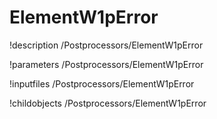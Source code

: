 <!-- MOOSE Documentation Stub: Remove this when content is added. -->

# ElementW1pError
!description /Postprocessors/ElementW1pError

!parameters /Postprocessors/ElementW1pError

!inputfiles /Postprocessors/ElementW1pError

!childobjects /Postprocessors/ElementW1pError
